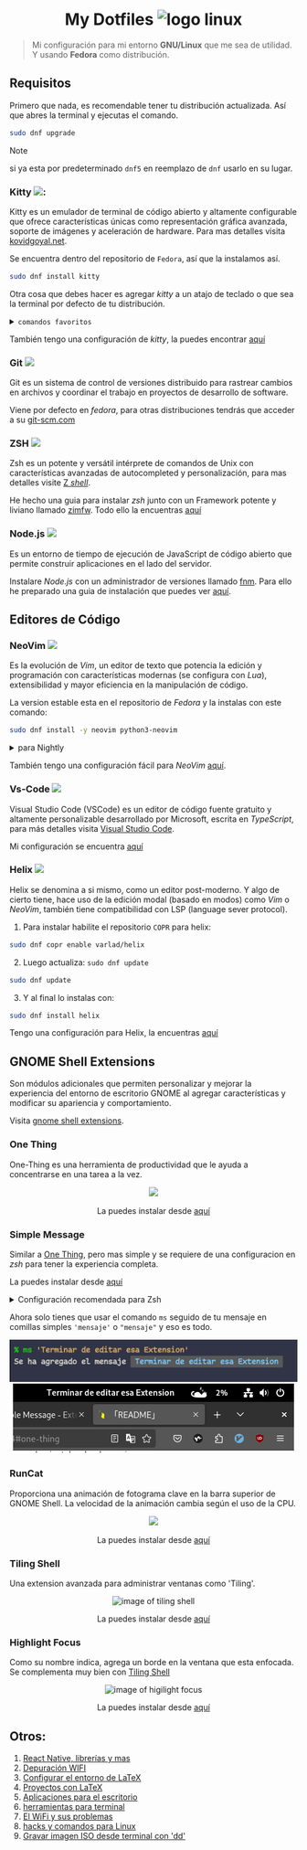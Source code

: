 <h1 align="center">
  My Dotfiles
  <img height="30px" src="https://i.ibb.co/WHmHbbx/fedora.png" title="logo linux">
</h1>

> Mi configuración para mi entorno **GNU/Linux** que me sea de utilidad. Y usando **Fedora** como distribución.

## Requisitos

Primero que nada, es recomendable tener tu distribución actualizada. Así que abres la terminal y ejecutas el comando.

```bash
sudo dnf upgrade
```

> [!NOTE]
> si ya esta por predeterminado `dnf5` en reemplazo de `dnf` usarlo en su lugar.

### Kitty <img height="25px" src="https://i.ibb.co/sKbfczF/kitty.png">:

Kitty es un emulador de terminal de código abierto y altamente configurable que ofrece características únicas como representación gráfica avanzada, soporte de imágenes y aceleración de hardware. Para mas detalles visita [kovidgoyal.net](https://sw.kovidgoyal.net/kitty/).

Se encuentra dentro del repositorio de `Fedora`, así que la instalamos así.

```bash
sudo dnf install kitty
```

Otra cosa que debes hacer es agregar _kitty_ a un atajo de teclado o que sea la terminal por defecto de tu distribución.

<details>
  <summary><code>comandos favoritos</code></summary>

```bash
# Visualizar imágenes desde la terminal
kitten icat image.png

# Lista de fuentes disponibles para kitty
kitty +list-fonts
```

</details>

También tengo una configuración de _kitty_, la puedes encontrar [aquí](./kitty)

### Git <img width="25px" src="https://i.ibb.co/Svsq5fD/git.png">

Git es un sistema de control de versiones distribuido para rastrear cambios en archivos y coordinar el trabajo en proyectos de desarrollo de software.

Viene por defecto en _fedora_, para otras distribuciones tendrás que acceder a su [git-scm.com](https://git-scm.com/)

### ZSH <img height="20px" src="https://i.ibb.co/684JJtx/zsh.png">

Zsh es un potente y versátil intérprete de comandos de Unix con características avanzadas de autocompleted y personalización, para mas detalles visite [Z _shell_](https://zsh.sourceforge.io/).

He hecho una guia para instalar _zsh_ junto con un Framework potente y liviano llamado [zimfw](https://github.com/zimfw/zimfw). Todo ello la encuentras [aquí](./zsh)

### Node.js <img height="25px" src="https://i.ibb.co/R7tjy8r/nodejs-icon.png">

Es un entorno de tiempo de ejecución de JavaScript de código abierto que permite construir aplicaciones en el lado del servidor.

Instalare _Node.js_ con un administrador de versiones llamado [fnm](https://github.com/Schniz/fnm). Para ello he preparado una guia de instalación que puedes ver [aquí](./other-settings/node.md).

## Editores de Código

### NeoVim <img height="25px" src="https://i.ibb.co/gvHXFT4/nvim.webp">

Es la evolución de _Vim_, un editor de texto que potencia la edición y programación con características modernas (se configura con _Lua_), extensibilidad y mayor eficiencia en la manipulación de código.

La version estable esta en el repositorio de _Fedora_ y la instalas con este comando:

```bash
sudo dnf install -y neovim python3-neovim
```

<details>
  <summary>para Nightly</summary>
  <br/>

- Habilite el repositorio `COPR` para _neovim-nightly_.

```bash
sudo dnf copr enable agriffis/neovim-nightly
```

- Hacer una actualización: `sudo dnf update`
- y para finalizar lo instalas

```bash
dnf install -y neovim python3-neovim
```

</details>

También tengo una configuración fácil para _NeoVim_ [aquí](https://github.com/grChad/nvim).

### Vs-Code <img height="25px" src="https://i.ibb.co/jrSk3Q3/vscode.png">

Visual Studio Code (VSCode) es un editor de código fuente gratuito y altamente personalizable desarrollado por Microsoft, escrita en _TypeScript_, para más detalles visita [Visual Studio Code](https://code.visualstudio.com/).

Mi configuración se encuentra [aquí](./vs-code)

### Helix <img height="23px" src="https://i.ibb.co/2hBZPLy/helix.png">

Helix se denomina a si mismo, como un editor post-moderno. Y algo de cierto tiene, hace uso de la edición modal (basado en modos) como _Vim_ o _NeoVim_, también tiene compatibilidad con LSP (language sever protocol).

1. Para instalar habilite el repositorio `COPR` para helix:

```bash
sudo dnf copr enable varlad/helix
```

2. Luego actualiza: `sudo dnf update`

```bash
sudo dnf update
```

3. Y al final lo instalas con:

```bash
sudo dnf install helix
```

Tengo una configuración para Helix, la encuentras [aquí](./helix)

## GNOME Shell Extensions

Son módulos adicionales que permiten personalizar y mejorar la experiencia del entorno de escritorio GNOME al agregar características y modificar su apariencia y comportamiento.

Visita [gnome shell extensions](https://extensions.gnome.org/).

### One Thing

One-Thing es una herramienta de productividad que le ayuda a concentrarse en una tarea a la vez.

<div align="center">
  <img src="https://i.ibb.co/9tfDDSd/one-thing.png">

La puedes instalar desde [aquí](https://extensions.gnome.org/extension/5072/one-thing/)

</div>

### Simple Message

Similar a [One Thing](#one-thing), pero mas simple y se requiere de una configuracion en _zsh_ para tener la experiencia completa.

La puedes instalar desde [aquí](https://extensions.gnome.org/extension/5018/simple-message/)

<details>
  <summary>Configuración recomendada para Zsh</summary>

```bash
DCONF_WRITE_COMMAND="dconf write /org/gnome/shell/extensions/simple-message/message"
function show_message() {
  local message="$1"

  if [ -n "$message" ] && [ "$message" != "ms" ]; then
    eval "$DCONF_WRITE_COMMAND \"\\\"$message\\\"\""
    echo "Se ha agregado el mensaje $(tput setab 0)$(tput setaf 6) $message "
  else
    # Borrar el mensaje
    eval "$DCONF_WRITE_COMMAND \"\\\"\\\"\""
    echo "Mensaje eliminado"
  fi
}
alias ms='show_message'
```

</details>

Ahora solo tienes que usar el comando `ms` seguido de tu mensaje en comillas simples `'mensaje'` o `"mensaje"` y eso es todo.

<div align="center">
  <img src="./assets/capture-simple-message-terminal.png">
  <img src="./assets/capture-simple-message-titleBar.png">
</div>

### RunCat

Proporciona una animación de fotograma clave en la barra superior de GNOME Shell.
La velocidad de la animación cambia según el uso de la CPU.

<div align="center">
  <img src="https://i.ibb.co/QnGHmW0/capture-run-Cat.png">
  <p>
    La puedes instalar desde
    <a href="https://extensions.gnome.org/extension/5072/one-thing/">aquí</a>
  </p>
</div>

### Tiling Shell

Una extension avanzada para administrar ventanas como 'Tiling'.

<div align="center">
  <img src="https://extensions.gnome.org/extension-data/screenshots/screenshot_7065_c1v2s78.jpg" width="400" alt="image of tiling shell" title="tiling shell">
  <p>
    La puedes instalar desde
    <a href="https://extensions.gnome.org/extension/7065/tiling-shell/">aquí</a>
  </p>
</div>

### Highlight Focus

Como su nombre indica, agrega un borde en la ventana que esta enfocada. Se complementa muy bien con [Tiling Shell](#tiling-shell)

<div align="center">
<img src="https://extensions.gnome.org/extension-data/screenshots/screenshot_4699.png" width="300" alt="image of higilight focus" title="image of Highlight focus">
  <p>
    La puedes instalar desde
    <a href="https://extensions.gnome.org/extension/4699/highlight-focus/">aquí</a>
  </p>
</div>

## Otros:

1. [React Native, librerías y mas](./other-settings/react-native-cli.md)
2. [Depuración WIFI](./other-settings/depuracion-wifi.md)
3. [Configurar el entorno de LaTeX](./other-settings/latex.md)
4. [Proyectos con LaTeX](https://github.com/grChad/proyectos-latex)
5. [Aplicaciones para el escritorio](./other-settings/apps_desktop.md)
6. [herramientas para terminal](./other-settings/tools-terminal.md)
7. [El WiFi y sus problemas](./other-settings/wifi.md)
8. [hacks y comandos para Linux](./other-settings/hacks-linux.md)
9. [Gravar imagen ISO desde terminal con 'dd'](./other-settings/gravarISO.md)
